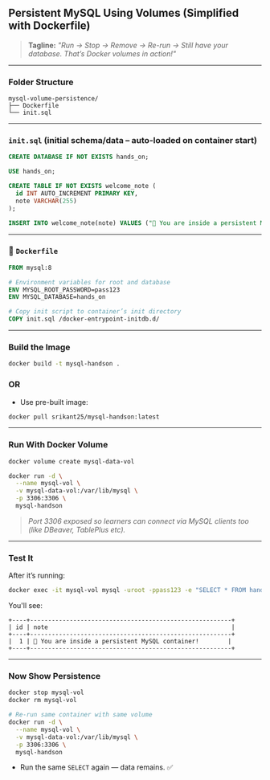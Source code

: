 ## Persistent MySQL Using Volumes (Simplified with Dockerfile)

> **Tagline:** *"Run → Stop → Remove → Re-run → Still have your database. That’s Docker volumes in action!"*

---

### Folder Structure

```
mysql-volume-persistence/
├── Dockerfile
└── init.sql
```

---

### `init.sql` (initial schema/data – auto-loaded on container start)

```sql
CREATE DATABASE IF NOT EXISTS hands_on;

USE hands_on;

CREATE TABLE IF NOT EXISTS welcome_note (
  id INT AUTO_INCREMENT PRIMARY KEY,
  note VARCHAR(255)
);

INSERT INTO welcome_note(note) VALUES ("🎉 You are inside a persistent MySQL container!");
```

---

### 📄 `Dockerfile`

```Dockerfile
FROM mysql:8

# Environment variables for root and database
ENV MYSQL_ROOT_PASSWORD=pass123
ENV MYSQL_DATABASE=hands_on

# Copy init script to container’s init directory
COPY init.sql /docker-entrypoint-initdb.d/
```

---

### Build the Image

```bash
docker build -t mysql-handson .
```


### OR 

- Use pre-built image:

```bash
docker pull srikant25/mysql-handson:latest
```

---

### Run With Docker Volume

```bash
docker volume create mysql-data-vol

docker run -d \
  --name mysql-vol \
  -v mysql-data-vol:/var/lib/mysql \
  -p 3306:3306 \
  mysql-handson
```

> *Port 3306 exposed so learners can connect via MySQL clients too (like DBeaver, TablePlus etc).*

---

### Test It

After it’s running:

```bash
docker exec -it mysql-vol mysql -uroot -ppass123 -e "SELECT * FROM hands_on.welcome_note;"
```

You'll see:

```
+----+--------------------------------------------------------+
| id | note                                                   |
+----+--------------------------------------------------------+
|  1 | 🎉 You are inside a persistent MySQL container!        |
+----+--------------------------------------------------------+
```

---

### Now Show Persistence

```bash
docker stop mysql-vol
docker rm mysql-vol

# Re-run same container with same volume
docker run -d \
  --name mysql-vol \
  -v mysql-data-vol:/var/lib/mysql \
  -p 3306:3306 \
  mysql-handson
```

- Run the same `SELECT` again — data remains. ✅

